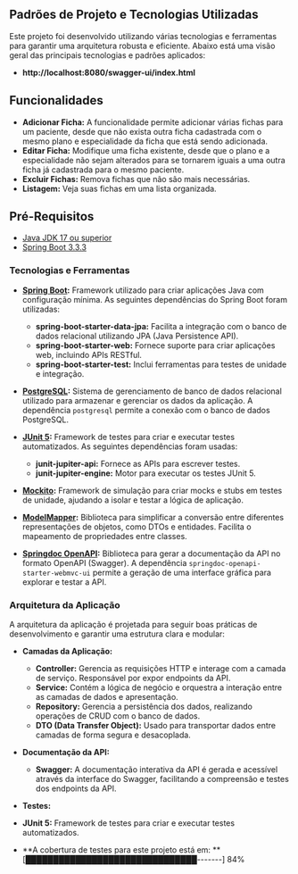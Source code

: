 ## Padrões de Projeto e Tecnologias Utilizadas

Este projeto foi desenvolvido utilizando várias tecnologias e ferramentas para garantir uma arquitetura robusta e eficiente. Abaixo está uma visão geral das principais tecnologias e padrões aplicados:

  - **http://localhost:8080/swagger-ui/index.html**

## Funcionalidades

- **Adicionar Ficha:** A funcionalidade permite adicionar várias fichas para um paciente, desde que não exista outra ficha cadastrada com o mesmo plano e especialidade da ficha que está sendo adicionada.
- **Editar Ficha:** Modifique uma ficha existente, desde que o plano e a especialidade não sejam alterados para se tornarem iguais a uma outra ficha já cadastrada para o mesmo paciente.
- **Excluir Fichas:** Remova fichas que não são mais necessárias.
- **Listagem:** Veja suas fichas em uma lista organizada.

## Pré-Requisitos
   
- [Java JDK 17 ou superior](https://www.oracle.com/java/technologies/downloads/#java17)
- [Spring Boot 3.3.3](https://spring.io/projects/spring-boot)

### Tecnologias e Ferramentas

- **[Spring Boot](https://spring.io/projects/spring-boot):** 
  Framework utilizado para criar aplicações Java com configuração mínima. As seguintes dependências do Spring Boot foram utilizadas:
  - **spring-boot-starter-data-jpa:** Facilita a integração com o banco de dados relacional utilizando JPA (Java Persistence API).
  - **spring-boot-starter-web:** Fornece suporte para criar aplicações web, incluindo APIs RESTful.
  - **spring-boot-starter-test:** Inclui ferramentas para testes de unidade e integração.
  
- **[PostgreSQL](https://www.postgresql.org/):** 
  Sistema de gerenciamento de banco de dados relacional utilizado para armazenar e gerenciar os dados da aplicação. A dependência `postgresql` permite a conexão com o banco de dados PostgreSQL.

- **[JUnit 5](https://junit.org/junit5/):** 
  Framework de testes para criar e executar testes automatizados. As seguintes dependências foram usadas:
  - **junit-jupiter-api:** Fornece as APIs para escrever testes.
  - **junit-jupiter-engine:** Motor para executar os testes JUnit 5.

- **[Mockito](https://site.mockito.org/):** 
  Framework de simulação para criar mocks e stubs em testes de unidade, ajudando a isolar e testar a lógica de aplicação.

- **[ModelMapper](http://modelmapper.org/):** 
  Biblioteca para simplificar a conversão entre diferentes representações de objetos, como DTOs e entidades. Facilita o mapeamento de propriedades entre classes.

- **[Springdoc OpenAPI](https://springdoc.org/):** 
  Biblioteca para gerar a documentação da API no formato OpenAPI (Swagger). A dependência `springdoc-openapi-starter-webmvc-ui` permite a geração de uma interface gráfica para explorar e testar a API.


### Arquitetura da Aplicação

A arquitetura da aplicação é projetada para seguir boas práticas de desenvolvimento e garantir uma estrutura clara e modular:

- **Camadas da Aplicação:**


  - **Controller:** Gerencia as requisições HTTP e interage com a camada de serviço. Responsável por expor endpoints da API.
  - **Service:** Contém a lógica de negócio e orquestra a interação entre as camadas de dados e apresentação.
  - **Repository:** Gerencia a persistência dos dados, realizando operações de CRUD com o banco de dados.
  - **DTO (Data Transfer Object):** Usado para transportar dados entre camadas de forma segura e desacoplada.
  
  
- **Documentação da API:**
  - **Swagger:** A documentação interativa da API é gerada e acessível através da interface do Swagger, facilitando a compreensão e testes dos endpoints da API.

  
  
- **Testes:** 
- **JUnit 5:** Framework de testes para criar e executar testes automatizados.
- **A cobertura de testes para este projeto está em: ** [███████████████████████████████-------] 84%